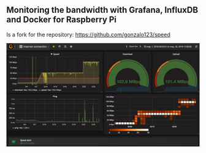 ## Monitoring the bandwidth with Grafana, InfluxDB and Docker for Raspberry Pi

Is a fork for the repository: https://github.com/gonzalo123/speed

![Connection](img/internet.png "Connection")